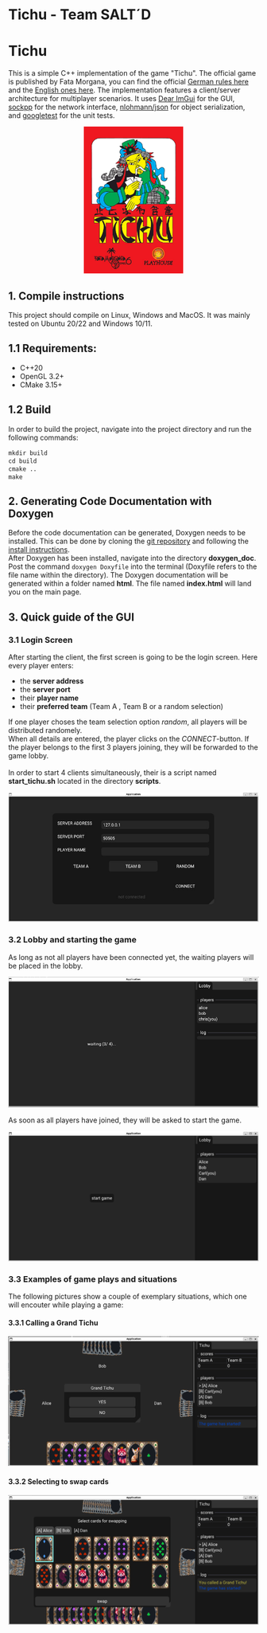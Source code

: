 # Tichu - Team SALT´D

# Tichu

This is a simple C++ implementation of the game "Tichu". The official game is published by Fata Morgana, you can find the official [German rules here](https://abacusspiele.de/wp-content/uploads/2021/01/Tichu_Regel.pdf) and the [English ones here](https://fatamorgana.ch/fatamorgana/tichu/english-rules).
The implementation features a client/server architecture for multiplayer scenarios.
It uses [Dear ImGui](https://github.com/ocornut/imgui) for the GUI, [sockpp](https://github.com/fpagliughi/sockpp) for the network interface, [nlohmann/json](https://github.com/nlohmann/json) for object serialization, and [googletest](https://github.com/google/googletest) for the unit tests. 

<div align="center">

<img src="./assets/tichu_logo.png" alt="Tichu Logo" width="200px"/>

</div>

## 1. Compile instructions
This project should compile on Linux, Windows and MacOS. It was mainly tested on Ubuntu  20/22 and Windows 10/11.

## 1.1 Requirements:
- C++20
- OpenGL 3.2+
- CMake 3.15+

## 1.2 Build

In order to build the project, navigate into the project directory and run the following commands:
```
mkdir build
cd build
cmake ..
make
```

## 2. Generating Code Documentation with Doxygen

Before the code documentation can be generated, Doxygen needs to be installed. This can be done by cloning the [git repository](https://github.com/doxygen/doxygen) and following the [install instructions](https://www.doxygen.nl/manual/install.html#google_vignette). <br>
After Doxygen has been installed, navigate into the directory **doxygen_doc**. Post the command `doxygen Doxyfile`  into the terminal (Doxyfile refers to the file name within the directory). The Doxygen documentation will be generated within a folder named **html**. The file named **index.html** will land you on the main page.


## 3. Quick guide of the GUI

### 3.1 Login Screen

After starting the client, the first screen is going to be the login screen. Here every player enters:
- the **server address**
- the **server port**
- their **player name**
- their **preferred team** (Team A , Team B or a random selection)

If one player choses the team selection option *random*, all players will be distributed randomely. <br>
When all details are entered, the player clicks on the *CONNECT*-button. If the player belongs to the first 3 players joining, they will be forwarded to the game lobby.<br>
<br>
In order to start 4 clients simultaneously, their is a script named **start_tichu.sh** located in the directory **scripts**.

![Login-Screen](./assets/login_screen.jpeg?raw=true)

### 3.2 Lobby and starting the game

As long as not all players have been connected yet, the waiting players will be placed in the lobby.

![Lobby](./assets/lobby.png?raw=true)

As soon as all players have joined, they will be asked to start the game.

![start_game](./assets/3_start_game.png?raw=true)


### 3.3 Examples of game plays and situations

The following pictures show a couple of exemplary situations, which one will encouter while playing a game:

#### 3.3.1 Calling a Grand Tichu

![grand_tichu](./assets/4_call_grand_tichu.png?raw=true)

#### 3.3.2 Selecting to swap cards

![swap_cards](./assets/6_swap_cards.png?raw=true)